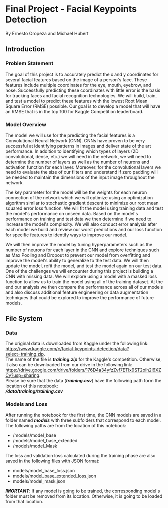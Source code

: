 # Final Project - Facial Keypoints Detection

By Ernesto Oropeza and Michael Hubert


## Introduction 

### Problem Statement
The goal of this project is to accurately predict the x and y coordinates for several facial features based on the image of a person's face. These features include multiple coordinates for the eye, mouth, eyebrow, and nose. Successfully predicting these coordinates with little error is the basis for tracking faces and facial recognition technologies. We will build, train, and test a model to predict these features with the lowest Root Mean Square Error (RMSE) possible. Our goal is to develop a model that will have an RMSE that is in the top 100 for Kaggle Competition leaderboard.

### Model Overview
The model we will use for the predicting the facial features is a Convolutional Neural Network (CNN). CNNs have proven to be very successful at identifying patterns in images and deliver state of the art performance. In addition to identifying which types of layers (2D convolutional, dense, etc.) we will need in the network, we will need to determine the number of layers as well as the number of neurons and activation function for each layer. Moreover, for the convolutional layers we need to evaluate the size of our filters and understand if zero padding will be needed to maintain the dimensions of the input image throughout the network.

The key parameter for the model will be the weights for each neuron connection of the network which we will optimize using an optimization algorithm similar to stochastic gradient descent to minimize our root mean squared error loss function. We will fit the model using training data and test the model's performance on unseen data.  Based on the model's performance on training and test data we then determine if we need to increase the model's complexity. We will also conduct error analysis after each model we build and review our worst predictions and our loss function for specific features to identify ways to improve our model.   

We will then improve the model by tuning hyperparameters such as the number of neurons for each layer in the CNN and explore techniques such as Max Pooling and Dropout to prevent our model from overfitting and improve the model's ability to generalize to the test data. We will then update the model, refit the model, and test the model again on our test data.  One of the challenges we will encounter during this project is building a CNN with missing data.  We will explore using a model with a masked loss function to allow us to train the model using all of the training dataset. At the end our analysis we then compare the performance across all of our models and also discuss additional feature engineering or data augmentation techniques that could be explored to improve the performance of future models. 

## File System

### Data

The original data is downloaded from Kaggle under the following link:\
https://www.kaggle.com/c/facial-keypoints-detection/data?select=training.zip. \
The name of the file is ***training.zip*** for the Kaggle's competition. Otherwise, it also can be downloaded from our drive in the following link:\
https://drive.google.com/drive/folders/176D4a34yfzZvf7ETIx9ST2oih2l6XZCy?usp=sharing. \
Please be sure that the data (***training.csv***) have the following path form the location of this notebook: \
***/data/training/training.csv***


### Models and Loss 

After running the notebook for the first time, the CNN models are saved in a folder named ***models*** with three subfolders that correspond to each model. The following paths are from the location of this notebook: 
* /models/model_base 
* /models/model_base_extended
* /models/model_Mask

The loss and validation loss calculated during the training phase are also saved in the following files with JSON format: 
* models/model_base_loss.json
* models/model_base_extended_loss.json
* models/model_mask.json

***IMORTANT***: If any model is going to be trained, the corresponding model's folder must be removed from its location. Otherwise, it is going to be loaded from that location.